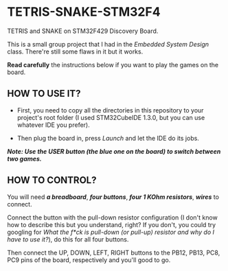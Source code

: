 # TETRIS-SNAKE-STM32F4
TETRIS and SNAKE on STM32F429 Discovery Board.

This is a small group project that I had in the *Embedded System Design* class. There're still some flaws in it but it works.

**Read carefully** the instructions below if you want to play the games on the board.

## HOW TO USE IT?

* First, you need to copy all the directories in this repository to your project's root folder (I used STM32CubeIDE 1.3.0, but you can use whatever IDE you prefer).

* Then plug the board in, press *Launch* and let the IDE do its jobs.

***Note: Use the USER button (the blue one on the board) to switch between two games.***

## HOW TO CONTROL?

You will need ***a breadboard***, ***four buttons***, ***four 1 KOhm resistors***, ***wires*** to connect.

Connect the button with the pull-down resistor configuration (I don't know how to describe this but you understand, right? If you don't, you could try googling for _What the f*ck is pull-down (or pull-up) resistor and why do I have to use it?_), do this for all four buttons.

Then connect the UP, DOWN, LEFT, RIGHT buttons to the PB12, PB13, PC8, PC9 pins of the board, respectively and you'll good to go.